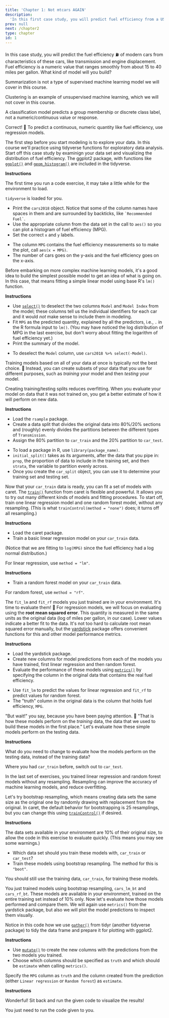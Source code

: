 ```yaml
---
title: 'Chapter 1: Not mtcars AGAIN'
description:
  'In this first case study, you will predict fuel efficiency from a US Department of Energy data set for real cars of today.'
prev: null
next: /chapter2
type: chapter
id: 1
---
```


<exercise id="1" title="Making predictions using machine learning" type="slides">

<slides source="chapter1_01">
</slides>

</exercise>

<exercise id="2" title="Choosing an appropriate model">

In this case study, you will predict the fuel efficiency ⛽  of modern cars from characteristics of these cars, like transmission and engine displacement. Fuel efficiency is a numeric value that ranges smoothly from about 15 to 40 miles per gallon. What kind of model will you build?

<choice>
<opt text="Summarization">

Summarization is not a type of supervised machine learning model we will cover in this course.

</opt>

<opt text="Clustering">

Clustering is an example of unsupervised machine learning, which we will not cover in this course.

</opt>

<opt text="Classification">

A classification model predicts a group membership or discrete class label, not a numeric/continuous value or response.

</opt>

<opt text="Regression" correct="true">

Correct! 👏 To predict a continuous, numeric quantity like fuel efficiency, use regression models.

</opt>
</choice>

</exercise>

<exercise id="3" title="Visualizing the fuel efficiency distribution">

The first step before you start modeling is to explore your data. In this course we'll practice using tidyverse functions for exploratory data analysis. Start off this case study by examinign your data set and visualizing the distribution of fuel efficiency. The ggplot2 package, with functions like [`ggplot()`](https://ggplot2.tidyverse.org/reference/ggplot.html) and [`geom_histogram()`](https://ggplot2.tidyverse.org/reference/geom_histogram.html) are included in the tidyverse.

**Instructions**

The first time you run a code exercise, it may take a little while for the environment to load.

`tidyverse` is loaded for you. 

- Print the `cars2018` object. Notice that some of the column names have spaces in them and are surrounded by backticks, like `` `Recommended Fuel` ``.
- Use the appropriate column from the data set in the call to `aes()` so you can plot a histogram of fuel efficiency (MPG).
- Set the correct `x` and `y` labels.

<codeblock id="01_03">

- The column `MPG` contains the fuel efficiency measurements so to make the plot, call `aes(x = MPG)`.
- The number of cars goes on the y-axis and the fuel efficiency goes on the x-axis.

</codeblock>

</exercise>

<exercise id="4" title="Building a simple linear model">

Before embarking on more complex machine learning models, it's a good idea to build the simplest possible model to get an idea of what is going on. In this case, that means fitting a simple linear model using base R's `lm()` function.

**Instructions**

- Use [`select()`](https://dplyr.tidyverse.org/reference/select.html) to deselect the two columns `Model` and `Model Index` from the model; these columns tell us the individual identifiers for each car and it would *not* make sense to include them in modeling. 
- Fit `MPG` as the predicted quantity, explained by all the predictors, i.e., `.` in the R formula input to `lm()`. (You may have noticed the log distribution of MPG in the last exercise, but don't worry about fitting the logarithm of fuel efficiency yet.) 
- Print the summary of the model.

<codeblock id="01_04">

- To deselect the `Model` column, use `cars2018 %>% select(-Model)`.

</codeblock>

</exercise>

<exercise id="5" title="Getting started with caret" type="slides">

<slides source="chapter1_05">
</slides>

</exercise>

<exercise id="6" title="Training and testing data">

Training models based on all of your data at once is typically not the best choice. 🚫 Instead, you can create subsets of your data that you use for different purposes, such as *training* your model and then *testing* your model. 

Creating training/testing splits reduces overfitting. When you evaluate your model on data that it was not trained on, you get a better estimate of how it will perform on new data.

**Instructions**

- Load the `rsample` package. 
- Create a data split that divides the original data into 80%/20% sections and (roughly) evenly divides the partitions between the different types of `Transmission`.
- Assign the 80% partition to `car_train` and the 20% partition to `car_test`.

<codeblock id="01_06">

- To load a package in R, use `library(package_name)`.
- `initial_split()` takes as its arguments, after the data that you pipe in: `prop`, the proportion of data to include in the training set, and then `strata`, the variable to partition evenly across.
- Once you create the `car_split` object, you can use it to determine your training set and testing set.

</codeblock>

</exercise>

<exercise id="7" title="Training models with caret">

Now that your `car_train` data is ready, you can fit a set of models with caret. The [`train()`](https://topepo.github.io/caret/model-training-and-tuning.html#model-training-and-parameter-tuning) function from caret is flexible and powerful. It allows you to try out many different kinds of models and fitting procedures. To start off, train one linear regression model and one random forest model, without any resampling. (This is what `trainControl(method = "none")` does; it turns off all resampling.)

**Instructions**

- Load the caret package. 
- Train a basic linear regression model on your `car_train` data. 

(Notice that we are fitting to `log(MPG)` since the fuel efficiency had a log normal distribution.)

<codeblock id="01_07_1">

For linear regression, use `method = "lm"`.

</codeblock>

**Instructions**

- Train a random forest model on your `car_train` data.

<codeblock id="01_07_2">

For random forest, use `method = "rf"`.

</codeblock>

</exercise>

<exercise id="8" title="Evaluating your models">

The `fit_lm` and `fit_rf` models you just trained are in your environment. It's time to evaluate them! 🤩 For regression models, we will focus on evaluating using the **root mean squared error**. This quantity is measured in the same units as the original data (log of miles per gallon, in our case). Lower values indicate a better fit to the data. It's not too hard to calculate root mean squared error manually, but the [yardstick](https://tidymodels.github.io/yardstick/) package offers convenient functions for this and other model performance metrics.

**Instructions**

- Load the yardstick package. 
- Create new columns for model predictions from each of the models you have trained, first linear regression and then random forest.
- Evaluate the performance of these models using [`metrics()`](https://tidymodels.github.io/yardstick/reference/metrics.html) by specifying the column in the original data that contains the real fuel efficiency.

<codeblock id="01_08">

- Use `fit_lm` to predict the values for linear regression and `fit_rf` to predict values for random forest.
- The "truth" column in the original data is the column that holds fuel efficiency, `MPG`.

</codeblock>

</exercise>

<exercise id="9" title="Using the testing data">

"But wait!" you say, because you have been paying attention. 🤔 "That is how these models perform on the *training* data, the data that we used to build these models in the first place." Let's evaluate how these simple models perform on the testing data.

**Instructions**

What do you need to change to evaluate how the models perform on the testing data, instead of the training data?

<codeblock id="01_09">

Where you had `car_train` before, switch out to `car_test`.

</codeblock>

</exercise>

<exercise id="10" title="Let's sample our data" type="slides">

<slides source="chapter1_10">
</slides>

</exercise>

<exercise id="11" title="Bootstrap resampling">

In the last set of exercises, you trained linear regression and random forest models without any resampling. Resampling can improve the accuracy of machine learning models, and reduce overfitting.

Let's try bootstrap resampling, which means creating data sets the same size as the original one by randomly drawing with replacement from the original. In caret, the default behavior for bootstrapping is 25 resamplings, but you can change this using [`trainControl()`](https://topepo.github.io/caret/model-training-and-tuning.html#tune) if desired.

**Instructions**

The data sets available in your environment are 10% of their original size, to allow the code in this exercise to evaluate quickly. (This means you may see some warnings.)

- Which data set should you train these models with, `car_train` or `car_test`?
- Train these models using bootstrap resampling. The method for this is `"boot"`.

<codeblock id="01_11">

You should still use the training data, `car_train`, for training these models.

</codeblock>

</exercise>

<exercise id="12" title="Plotting modeling results">

You just trained models using bootstrap resampling, `cars_lm_bt` and `cars_rf_bt`. These models are available in your environment, trained on the entire training set instead of 10% only. Now let's evaluate how those models performed and compare them. We will again use `metrics()` from the yardstick package, but also we will plot the model predictions to inspect them visually.

Notice in this code how we use [`gather()`](https://tidyr.tidyverse.org/reference/gather.html) from tidyr (another tidyverse package) to tidy the data frame and prepare it for plotting with ggplot2.

**Instructions**

- Use [`mutate()`](https://dplyr.tidyverse.org/reference/mutate.html) to create the new columns with the predictions from the two models you trained.
- Choose which columns should be specified as `truth` and which should be `estimate` when calling `metrics()`.

<codeblock id="01_12_1">

Specify the `MPG` column as `truth` and the column created from the prediction (either `Linear regression` or `Random forest`) as `estimate`.

</codeblock>

**Instructions**

Wonderful! Sit back and run the given code to visualize the results!

<codeblock id="01_12_2">

You just need to run the code given to you.

</codeblock>

</exercise>















